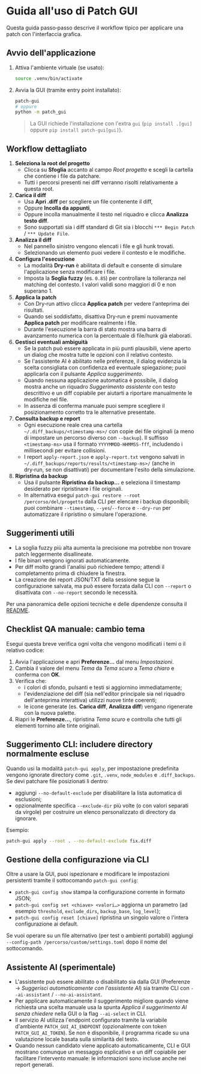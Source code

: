 # Guida all'uso di Patch GUI

Questa guida passo‑passo descrive il workflow tipico per applicare una patch con l'interfaccia grafica.

## Avvio dell'applicazione

1. Attiva l'ambiente virtuale (se usato):
   ```bash
   source .venv/bin/activate
   ```
2. Avvia la GUI (tramite entry point installato):
   ```bash
   patch-gui
   # oppure
   python -m patch_gui
   ```

   > La GUI richiede l'installazione con l'extra `gui` (`pip install .[gui]` oppure `pip install patch-gui[gui]`).

## Workflow dettagliato

1. **Seleziona la root del progetto**
   - Clicca su **Sfoglia** accanto al campo *Root progetto* e scegli la cartella che contiene i file da patchare.
   - Tutti i percorsi presenti nei diff verranno risolti relativamente a questa root.
2. **Carica il diff**
   - Usa **Apri .diff** per scegliere un file contenente il diff,
   - Oppure **Incolla da appunti**,
   - Oppure incolla manualmente il testo nel riquadro e clicca **Analizza testo diff**.
   - Sono supportati sia i diff standard di Git sia i blocchi `*** Begin Patch` / `*** Update File`.
3. **Analizza il diff**
   - Nel pannello sinistro vengono elencati i file e gli hunk trovati.
   - Selezionando un elemento puoi vedere il contesto e le modifiche.
4. **Configura l'esecuzione**
   - La modalità **Dry‑run** è abilitata di default e consente di simulare l'applicazione senza modificare i file.
   - Imposta la **Soglia fuzzy** (es. `0.85`) per controllare la tolleranza nel matching del contesto. I valori validi sono maggiori di 0 e non superano 1.
5. **Applica la patch**
   - Con Dry‑run attivo clicca **Applica patch** per vedere l'anteprima dei risultati.
   - Quando sei soddisfatto, disattiva Dry‑run e premi nuovamente **Applica patch** per modificare realmente i file.
   - Durante l'esecuzione la barra di stato mostra una barra di avanzamento numerica con la percentuale di file/hunk già elaborati.
6. **Gestisci eventuali ambiguità**
   - Se la patch può essere applicata in più punti plausibili, viene aperto un dialog che mostra tutte le opzioni con il relativo contesto.
   - Se l'assistente AI è abilitato nelle preferenze, il dialog evidenzia la scelta consigliata con confidenza ed eventuale spiegazione; puoi applicarla con il pulsante *Applica suggerimento*.
   - Quando nessuna applicazione automatica è possibile, il dialog mostra anche un riquadro *Suggerimento assistente* con testo descrittivo e un diff copiabile per aiutarti a riportare manualmente le modifiche nel file.
   - In assenza di conferma manuale puoi sempre scegliere il posizionamento corretto tra le alternative presentate.
7. **Consulta backup e report**
   - Ogni esecuzione reale crea una cartella `~/.diff_backups/<timestamp-ms>/` con copie dei file originali (a meno di impostare un percorso diverso con `--backup`). Il suffisso `<timestamp-ms>` usa il formato `YYYYMMDD-HHMMSS-fff`, includendo i millisecondi per evitare collisioni.
   - I report `apply-report.json` e `apply-report.txt` vengono salvati in `~/.diff_backups/reports/results/<timestamp-ms>/`
     (anche in dry‑run, se non disattivati) per documentare l'esito della simulazione.
8. **Ripristina da backup**
   - Usa il pulsante **Ripristina da backup…** e seleziona il timestamp desiderato per ripristinare i file originali.
   - In alternativa esegui `patch-gui restore --root /percorso/del/progetto` dalla CLI per elencare i backup disponibili; puoi
     combinare `--timestamp`, `--yes`/`--force` e `--dry-run` per automatizzare il ripristino o simulare l'operazione.

## Suggerimenti utili

- La soglia fuzzy più alta aumenta la precisione ma potrebbe non trovare patch leggermente disallineate.
- I file binari vengono ignorati automaticamente.
- Per diff molto grandi l'analisi può richiedere tempo; attendi il completamento prima di chiudere la finestra.
- La creazione dei report JSON/TXT della sessione segue la configurazione salvata, ma può essere forzata dalla CLI con `--report`
  o disattivata con `--no-report` secondo le necessità.

Per una panoramica delle opzioni tecniche e delle dipendenze consulta il [README](README.md).

## Checklist QA manuale: cambio tema

Esegui questa breve verifica ogni volta che vengono modificati i temi o il relativo codice:

1. Avvia l'applicazione e apri **Preferenze…** dal menu *Impostazioni*.
2. Cambia il valore del menu *Tema* da *Tema scuro* a *Tema chiaro* e conferma con **OK**.
3. Verifica che:
   - i colori di sfondo, pulsanti e testi si aggiornino immediatamente;
   - l'evidenziazione del diff (sia nell'editor principale sia nel riquadro dell'anteprima interattiva) utilizzi nuove tinte coerenti;
   - le icone generate (es. **Carica diff**, **Analizza diff**) vengano rigenerate con la nuova palette.
4. Riapri le **Preferenze…**, ripristina *Tema scuro* e controlla che tutti gli elementi tornino alle tinte originali.

## Suggerimento CLI: includere directory normalmente escluse

Quando usi la modalità `patch-gui apply`, per impostazione predefinita vengono ignorate directory come `.git`, `.venv`, `node_modules` e `.diff_backups`. Se devi patchare file posizionati lì dentro:

- aggiungi `--no-default-exclude` per disabilitare la lista automatica di esclusioni;
- opzionalmente specifica `--exclude-dir` più volte (o con valori separati da virgole) per costruire un elenco personalizzato di directory da ignorare.

Esempio:

```bash
patch-gui apply --root . --no-default-exclude fix.diff
```

## Gestione della configurazione via CLI

Oltre a usare la GUI, puoi ispezionare e modificare le impostazioni persistenti tramite il sottocomando `patch-gui config`:

- `patch-gui config show` stampa la configurazione corrente in formato JSON;
- `patch-gui config set <chiave> <valori…>` aggiorna un parametro (ad esempio `threshold`, `exclude_dirs`, `backup_base`, `log_level`);
- `patch-gui config reset [chiave]` ripristina un singolo valore o l'intera configurazione ai default.

Se vuoi operare su un file alternativo (per test o ambienti portabili) aggiungi `--config-path /percorso/custom/settings.toml` dopo il nome del sottocomando.

## Assistente AI (sperimentale)

- L'assistente può essere abilitato o disabilitato sia dalla GUI (Preferenze → *Suggerisci automaticamente con l'assistente AI*) sia tramite CLI con `--ai-assistant` / `--no-ai-assistant`.
- Per applicare automaticamente il suggerimento migliore quando viene richiesta una scelta manuale usa la spunta *Applica il suggerimento AI senza chiedere* nella GUI o la flag `--ai-select` in CLI.
- Il servizio AI utilizza l'endpoint configurato tramite la variabile d'ambiente `PATCH_GUI_AI_ENDPOINT` (opzionalmente con token `PATCH_GUI_AI_TOKEN`). Se non è disponibile, il programma ricade su una valutazione locale basata sulla similarità del testo.
- Quando nessun candidato viene applicato automaticamente, CLI e GUI mostrano comunque un messaggio esplicativo e un diff copiabile per facilitare l'intervento manuale: le informazioni sono incluse anche nei report generati.
